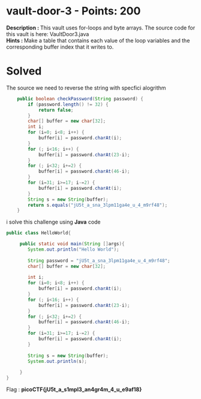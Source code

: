# vault-door-3 - Points: 200
<b>Description : </b>This vault uses for-loops and byte arrays. The source code for this vault is here: VaultDoor3.java<br>
<b>Hints : </b>Make a table that contains each value of the loop variables and the corresponding buffer index that it writes to.
# Solved
The source we need to reverse the string with specfici alogrithm
```java
    public boolean checkPassword(String password) {
        if (password.length() != 32) {
            return false;
        }
        char[] buffer = new char[32];
        int i;
        for (i=0; i<8; i++) {
            buffer[i] = password.charAt(i);
        }
        for (; i<16; i++) {
            buffer[i] = password.charAt(23-i);
        }
        for (; i<32; i+=2) {
            buffer[i] = password.charAt(46-i);
        }
        for (i=31; i>=17; i-=2) {
            buffer[i] = password.charAt(i);
        }
        String s = new String(buffer);
        return s.equals("jU5t_a_sna_3lpm11ga4e_u_4_m9rf48");
    }
```
i solve this challenge using <b>Java</b> code
```java
public class HelloWorld{

     public static void main(String []args){
        System.out.println("Hello World");
        
        String password = "jU5t_a_sna_3lpm11ga4e_u_4_m9rf48";
        char[] buffer = new char[32];
        
        int i;
        for (i=0; i<8; i++) {
            buffer[i] = password.charAt(i);
        }
        for (; i<16; i++) {
            buffer[i] = password.charAt(23-i);
        }
        for (; i<32; i+=2) {
            buffer[i] = password.charAt(46-i);
        }
        for (i=31; i>=17; i-=2) {
            buffer[i] = password.charAt(i);
        }
        
        String s = new String(buffer);
        System.out.println(s);
        
     }
}
```
Flag : <b>picoCTF{jU5t_a_s1mpl3_an4gr4m_4_u_e9af18}</b>
